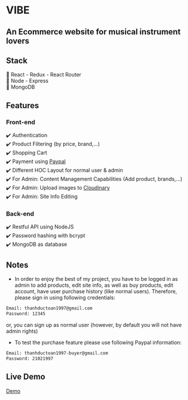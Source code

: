 # VIBE
## An Ecommerce website for musical instrument lovers

## Stack
💎 React - Redux - React Router <br/>
💎 Node - Express <br/>
💎 MongoDB <br/>

## Features

### Front-end
✔️ Authentication <br/>
✔️ Product Filtering (by price, brand,...) <br/>
✔️ Shopping Cart <br/>
✔️ Payment using [Paypal](https://www.paypal.com/us/home) <br/>
✔️ Different HOC Layout for normal user & admin <br/>
✔️ For Admin: Content Management Capabilities (Add product, brands,...) <br/>
✔️ For Admin: Upload images to [Cloudinary](https://cloudinary.com/) <br/>
✔️ For Admin: Site Info Editing <br/>

### Back-end
✔️ Restful API using NodeJS <br/>
✔️ Password hashing with bcrypt <br/>
✔️ MongoDB as database <br/>

## Notes
- In order to enjoy the best of my project, you have to be logged in as admin to add products, edit site info, as well as buy products, edit account, have user purchase history (like normal users). Therefore, please sign in using following credentials:
```sh	
Email: thanhductoan1997@gmail.com
Password: 12345	
```
or, you can sign up as normal user (however, by default you will not have admin rights)

- To test the purchase feature please use following Paypal information:
```sh	
Email: thanhductoan1997-buyer@gmail.com
Password: 21021997
```


## Live Demo
[Demo](https://toanth-ecommerce.herokuapp.com/)
